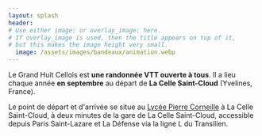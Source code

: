 ```yaml
---
layout: splash
header:
# Use either image: or overlay_image: here.
# If overlay_image is used, then the title appears on top of it,
# but this makes the image height very small.
  image: /assets/images/bandeaux/animation.webp
---
```


Le Grand Huit Cellois est **une randonnée VTT ouverte à tous**. Il a lieu
chaque année **en septembre** au départ de **La Celle Saint-Cloud**
(Yvelines, France).

Le point de départ et d'arrivée se situe au [Lycée Pierre Corneille](https://www.google.fr/maps/place/Lyc%C3%A9e+Pierre+Corneille/@48.8458771,2.1346415,17z/data=!3m1!4b1!4m6!3m5!1s0x47e67d26bc561205:0x4818450eb2a318df!8m2!3d48.8458771!4d2.1368302!16s%2Fg%2F11dzdvkqhg)
à La Celle Saint-Cloud,
à deux minutes de la gare de La Celle Saint-Cloud,
accessible depuis Paris Saint-Lazare et La Défense via la ligne L du Transilien.
